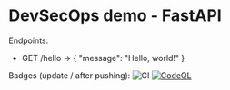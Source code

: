 # DevSecOps demo - FastAPI

Endpoints:
- GET /hello -> { "message": "Hello, world!" }

Badges (update <owner>/<repo> after pushing):
![CI](https://github.com/Bhandarynidhi/Internshipdemo/actions/workflows/ci.yml/badge.svg)
[![CodeQL](https://github.com/Bhandarynidhi/Internshipdemo/actions/workflows/codeql-analysis.yml/badge.svg)](https://github.com/Bhandarynidhi/Internshipdemo/security/code-scanning)
